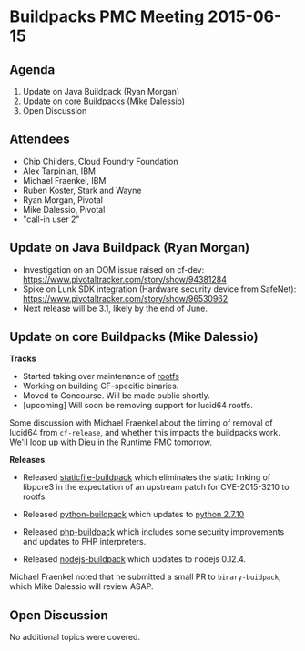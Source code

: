 # Buildpacks PMC Meeting 2015-06-15

## Agenda

1. Update on Java Buildpack (Ryan Morgan)
2. Update on core Buildpacks (Mike Dalessio)
3. Open Discussion


## Attendees

* Chip Childers, Cloud Foundry Foundation
* Alex Tarpinian, IBM
* Michael Fraenkel, IBM
* Ruben Koster, Stark and Wayne
* Ryan Morgan, Pivotal
* Mike Dalessio, Pivotal
* "call-in user 2"


## Update on Java Buildpack (Ryan Morgan)
* Investigation on an OOM issue raised on cf-dev: https://www.pivotaltracker.com/story/show/94381284
* Spike on Lunk SDK integration (Hardware security device from SafeNet): https://www.pivotaltracker.com/story/show/96530962
* Next release will be 3.1, likely by the end of June.

## Update on core Buildpacks (Mike Dalessio)

__Tracks__

* Started taking over maintenance of [rootfs][stacks]
* Working on building CF-specific binaries.
* Moved to Concourse. Will be made public shortly.
* [upcoming] Will soon be removing support for lucid64 rootfs.

Some discussion with Michael Fraenkel about the timing of removal of
lucid64 from `cf-release`, and whether this impacts the buildpacks
work. We'll loop up with Dieu in the Runtime PMC tomorrow.


__Releases__

* Released [staticfile-buildpack][static] which eliminates the static linking of libpcre3 in the expectation of an upstream patch for CVE-2015-3210 to rootfs.
* Released [python-buildpack][python] which updates to [python 2.7.10][pyrelease]
* Released [php-buildpack][php] which includes some security improvements and updates to PHP interpreters.
* Released [nodejs-buildpack][nodejs] which updates to nodejs 0.12.4.

  [stacks]: https://github.com/cloudfoundry/stacks
  [static]: https://github.com/cloudfoundry/staticfile-buildpack/releases
  [python]: https://github.com/cloudfoundry/python-buildpack/releases
  [pyrelease]: https://hg.python.org/cpython/raw-file/15c95b7d81dc/Misc/NEWS
  [php]: https://github.com/cloudfoundry/php-buildpack/releases
  [nodejs]: https://github.com/cloudfoundry/nodejs-buildpack/releases

Michael Fraenkel noted that he submitted a small PR to
`binary-buidpack`, which Mike Dalessio will review ASAP.


## Open Discussion

No additional topics were covered.

